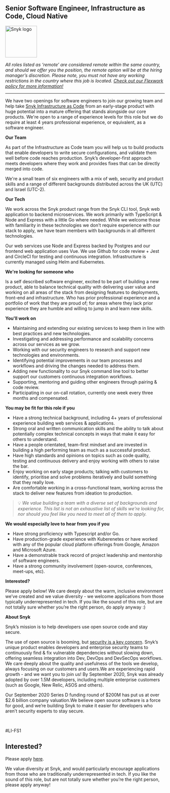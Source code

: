 Senior Software Engineer, Infrastructure as Code, Cloud Native
---

<img src="https://res.cloudinary.com/snyk/image/upload/v1537345894/press-kit/brand/logo-black.png" width="100" alt="Snyk logo" />

<p><em>All roles listed as ‘remote’ are considered remote within the same country, and should we offer you the position, the remote option will be at the hiring manager’s discretion. Please note, you must not have any working restrictions in the country where this job is located. <a href="https://snyk.io/blog/introducing-flex-work-the-future-of-work-at-snyk/" target="_blank" data-sheets-formula-bar-text-link="https://snyk.io/blog/introducing-flex-work-the-future-of-work-at-snyk/" data-sheets-formula-bar-text-style="font-size:13px;color:#1155cc;font-weight:normal;text-decoration:underline;font-family:''Arial'';font-style:normal;text-decoration-skip-ink:none;">Check out our Flexwork policy for more information!</a></em></p>
<hr>
<p><span style="font-weight: 400;">We have two openings for software engineers to join our growing team and help take </span><a href="https://snyk.io/product/infrastructure-as-code-security/"><span style="font-weight: 400;">Snyk Infrastructure as Code</span></a><span style="font-weight: 400;"> from an early-stage product with huge potential into a mature offering that stands alongside our core products. We're open to a range of experience levels for this role but we do require at least 4 years professional experience, or equivalent, as a software engineer.</span></p>
<p><strong>Our Team</strong></p>
<p><span style="font-weight: 400;">As part of the Infrastructure as Code team you will help us to build products that enable developers to write secure configurations, and validate them well before code reaches production. Snyk’s developer-first approach meets developers where they work and provides fixes that can be directly merged into code.</span></p>
<p><span style="font-weight: 400;">We're a small team of six engineers with a mix of web, security and product skills and a range of different backgrounds distributed across the UK (UTC) and Israel (UTC-2).</span></p>
<p><strong>Our Tech</strong></p>
<p><span style="font-weight: 400;">We work across the Snyk product range from the Snyk CLI tool, Snyk web application to backend microservices. We work primarily with TypeScript &amp; Node and Express with a little Go where needed. While we welcome those with familiarity in these technologies we don't require experience with our stack to apply, we have team members with backgrounds in all different technologies.</span></p>
<p><span style="font-weight: 400;">Our web services use Node and Express backed by Postgres and our frontend web application uses Vue. We use Github for code review + Jest and CircleCI for testing and continuous integration. Infrastructure is currently managed using Helm and Kubernetes.</span></p>
<p><strong>We're looking for someone who</strong></p>
<p><span style="font-weight: 400;">Is a self described software engineer, excited to be part of building a new product, able to balance technical quality with delivering user value and working on all areas of the stack from designing features to deployments, front-end and infrastructure. Who has prior professional experience and a portfolio of work that they are proud of; for areas where they lack prior experience they are humble and willing to jump in and learn new skills.</span></p>
<p><strong>You'll work on</strong></p>
<ul>
<li style="font-weight: 400;"><span style="font-weight: 400;">Maintaining and extending our existing services to keep them in line with best practices and new technologies.</span></li>
<li style="font-weight: 400;"><span style="font-weight: 400;">Investigating and addressing performance and scalability concerns across our services as we grow.</span></li>
<li style="font-weight: 400;"><span style="font-weight: 400;">Working with our security engineers to research and support new technologies and environments.</span></li>
<li style="font-weight: 400;"><span style="font-weight: 400;">Identifying potential improvements in our team processes and workflows and driving the changes needed to address them.</span></li>
<li style="font-weight: 400;"><span style="font-weight: 400;">Adding new functionality to our Snyk command line tool to better support our customers continuous integration workflows.</span></li>
<li style="font-weight: 400;"><span style="font-weight: 400;">Supporting, mentoring and guiding other engineers through pairing &amp; code review.</span></li>
<li style="font-weight: 400;"><span style="font-weight: 400;">Participating in our on-call rotation, currently one week every three months and compensated.</span></li>
</ul>
<p><strong>You may be fit for this role if you</strong></p>
<ul>
<li style="font-weight: 400;"><span style="font-weight: 400;">Have a strong technical background, including 4+ years of professional experience building web services &amp; applications.</span></li>
<li style="font-weight: 400;"><span style="font-weight: 400;">Strong oral and written communication skills and the ability to talk about potentially complex technical concepts in ways that make it easy for others to understand.</span></li>
<li style="font-weight: 400;"><span style="font-weight: 400;">Have a people orientated, team-first mindset and are invested in building a high performing team as much as a successful product.</span></li>
<li style="font-weight: 400;"><span style="font-weight: 400;">Have high standards and opinions on topics such as code quality, testing and continuous delivery and enjoy working with others to raise the bar.</span></li>
<li style="font-weight: 400;"><span style="font-weight: 400;">Enjoy working on early stage products; talking with customers to identify, prioritise and solve problems iteratively and build something that they really love.</span></li>
<li style="font-weight: 400;"><span style="font-weight: 400;">Are comfortable working in a cross-functional team, working across the stack to deliver new features from ideation to production.</span></li>
</ul>
<blockquote>
<p><span style="font-weight: 400;">💡 </span><em><span style="font-weight: 400;">We value building a team with a diverse set of backgrounds and experience. This list is not an exhaustive list of skills we're looking for, nor should you feel like you need to meet all of them to apply.</span></em></p>
</blockquote>
<p><strong>We would especially love to hear from you if you</strong></p>
<ul>
<li style="font-weight: 400;"><span style="font-weight: 400;">Have strong proficiency with Typescript and/or Go.</span></li>
<li style="font-weight: 400;"><span style="font-weight: 400;">Have production-grade experience with Kuberenetes or have worked with any of the popular cloud platform offerings from Google, Amazon and Microsoft Azure.</span></li>
<li style="font-weight: 400;"><span style="font-weight: 400;">Have a demonstrable track record of project leadership and mentorship of software engineers.</span></li>
<li style="font-weight: 400;"><span style="font-weight: 400;">Have a strong community involvement (open-source, conferences, meet-ups, etc).</span></li>
</ul>
<p><strong>Interested?</strong></p>
<p><span style="font-weight: 400;">Please apply below! We care deeply about the warm, inclusive environment we’ve created and we value diversity - we welcome applications from those typically underrepresented in tech. If you like the sound of this role, but are not totally sure whether you’re the right person, do apply anyway :)</span></p>
<p><strong>About Snyk</strong></p>
<p><span style="font-weight: 400;">Snyk’s mission is to help developers use open source code and stay secure.&nbsp;</span></p>
<p><span style="font-weight: 400;">The use of open source is booming, but </span><a href="https://snyk.io/blog/devsecops-insights-2020/"><span style="font-weight: 400;">security is a key concern</span></a><span style="font-weight: 400;">. Snyk’s unique product enables developers and enterprise security teams to continuously find &amp; fix vulnerable dependencies without slowing down, offering seamless integration into Dev, DevOps and DevSecOps workflows. We care deeply about the quality and usefulness of the tools we develop, always focusing on our customers and users.We are experiencing rapid growth - and we want you to join us! By September 2020, Snyk was already adopted by over 1.5M developers, including multiple enterprise customers (such as Google, New Relic, ASOS and others).</span></p>
<p><span style="font-weight: 400;">Our September 2020 Series D funding round of $200M has put us at over $2.6 billion company valuation.We believe open source software is a force for good, and we’re building Snyk to make it easier for developers who aren’t security experts to stay secure.</span></p>
<p>&nbsp;</p>
<p><span style="font-weight: 400;">#LI-FS1</span></p>

Interested?
---

Please apply [here](https://boards.greenhouse.io/snyk/jobs/4976777002#app).

We value diversity at Snyk, and would particularly encourage applications from those who are traditionally underrepresented in tech.
If you like the sound of this role, but are not totally sure whether you’re the right person, please apply anyway!
